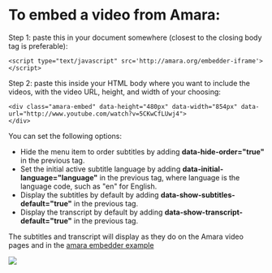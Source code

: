 # To embed a video from Amara:

Step 1: paste this in your document somewhere (closest to the closing body tag is preferable):

```
<script type="text/javascript" src='http://amara.org/embedder-iframe'>
</script>
```
Step 2: paste this inside your HTML body where you want to include the videos, with the video URL, height, and width of your choosing:

```
<div class="amara-embed" data-height="480px" data-width="854px" data-url="http://www.youtube.com/watch?v=5CKwCfLUwj4">
</div>
```

You can set the following options:

* Hide the menu item to order subtitles by adding **data-hide-order="true"** in the previous tag.
* Set the initial active subtitle language by adding **data-initial-language="language"** in the previous tag, where language is the language code, such as "en" for English.
* Display the subtitles by default by adding **data-show-subtitles-default="true"** in the previous tag.
* Display the transcript by default by adding **data-show-transcript-default="true"** in the previous tag.

The subtitles and transcript will display as they do on the Amara video pages and in the [amara embedder example](http://amara.org/embedder-offsite)

![](https://dl.dropboxusercontent.com/u/12459347/amara-imgs/embedder-example-screenshot.png)

